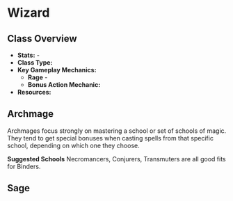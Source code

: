 # Wizard

<!-- toc -->

## Class Overview

- **Stats:** -  
- **Class Type:**   
- **Key Gameplay Mechanics:**
    - **Rage** - 
    - **Bonus Action Mechanic:** 
- **Resources:**



## Archmage
Archmages focus strongly on mastering a school or set of schools of magic. They tend to get special bonuses when casting spells from that specific school, depending on which one they choose.  

**Suggested Schools** Necromancers, Conjurers, Transmuters are all good fits for Binders.

## Sage

